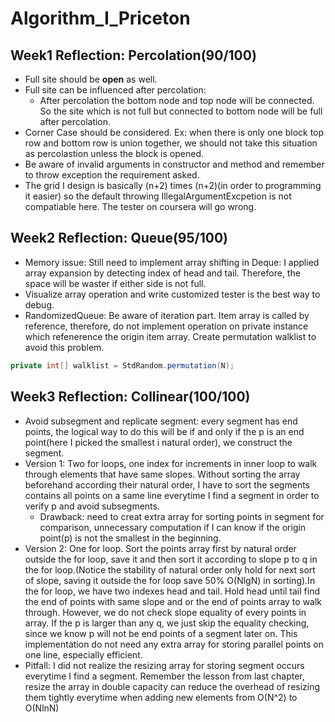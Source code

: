 # Algorithm_I_Priceton
## Week1 Reflection: Percolation(90/100)
* Full site should be **open** as well.
* Full site can be influenced after percolation:
  - After percolation the bottom node and top node will be connected. So the site which is not full but connected to bottom node will be full after percolation.
* Corner Case should be considered. Ex: when there is only one block top row and bottom row is union together, we should not take this situation as percolastion unless the block is opened.
* Be aware of invalid arguments in constructor and method and remember to throw exception the requirement asked.
* The grid I design is basically (n+2) times (n+2)(in order to programming it easier) so the default throwing IllegalArgumentExcpetion is not compatiable here. The tester on coursera will go wrong.

## Week2 Reflection: Queue(95/100)
* Memory issue: Still need to implement array shifting in Deque: I applied array expansion by detecting index of head and tail. Therefore, the space will be waster if either side is not full.
* Visualize array operation and write customized tester is the best way to debug.
* RandomizedQueue: Be aware of iteration part. Item array is called by reference, therefore, do not implement operation on private instance which refenerence the origin item array. Create permutation walklist to avoid this problem. 
```java
private int[] walklist = StdRandom.permutation(N);
```
## Week3 Reflection: Collinear(100/100) 

* Avoid subsegment and replicate segment: every segment has end points, the logical way to do this will be if and only if the p is an end point(here I picked the smallest i natural order), we construct the segment.
* Version 1: Two for loops, one index for increments in inner loop to walk through elements that have same slopes. Without sorting the array beforehand according their natural order, I have to sort the segments contains all points on a same line everytime I find a segment in order to verify p and avoid subsegments.
  - Drawback: need to creat extra array for sorting points in segment for comparison, unnecessary computation if I can know if the origin point(p) is not the smallest in the beginning.
* Version 2: One for loop. Sort the points array first by natural order outside the for loop, save it and then sort it according to slope p to q in the for loop.(Notice the stability of natural order only hold for next sort of slope, saving it outside the for loop save 50% O(NlgN) in sorting).In the for loop, we have two indexes head and tail. Hold head until tail find the end of points with same slope and or the end of points array to walk through. However, we do not check slope equality of every points in array. If the p is larger than any q, we just skip the equality checking, since we know p will not be end points of a segment later on. This implementation do not need any extra array for storing parallel points on one line, especially efficient.
* Pitfall: I did not realize the resizing array for storing segment occurs everytime I find a segment. Remember the lesson from last chapter, resize the array in double capacity can reduce the overhead of resizing them tightly everytime when adding new elements from O(N^2) to O(NlnN)
